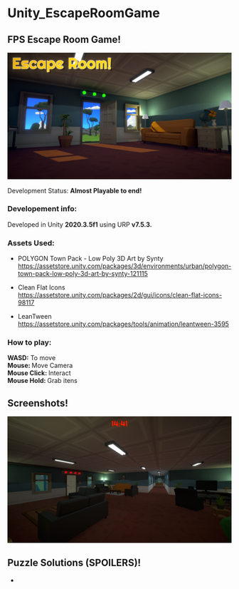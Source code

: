 # Unity_EscapeRoomGame

## FPS Escape Room Game!
![1](Screenshots/Screenshot_0.png)

Development Status: <strong>Almost Playable to end!</strong>

### Developement info:
Developed in Unity <strong>2020.3.5f1</strong> using URP <strong>v7.5.3.</strong> <br>

### Assets Used: <br>

- POLYGON Town Pack - Low Poly 3D Art by Synty <br>
https://assetstore.unity.com/packages/3d/environments/urban/polygon-town-pack-low-poly-3d-art-by-synty-121115 <br>

- Clean Flat Icons <br>
https://assetstore.unity.com/packages/2d/gui/icons/clean-flat-icons-98117 <br>

- LeanTween <br>
https://assetstore.unity.com/packages/tools/animation/leantween-3595 <br>

### How to play: <br>

<strong> WASD:</strong> To move  <br>
<strong> Mouse: </strong> Move Camera <br>
<strong> Mouse Click: </strong> Interact <br>
<strong> Mouse Hold: </strong> Grab itens <br>

## Screenshots!
![1](Screenshots/Screenshot_1.png)

## Puzzle Solutions (SPOILERS)!
- <Coming soon>
